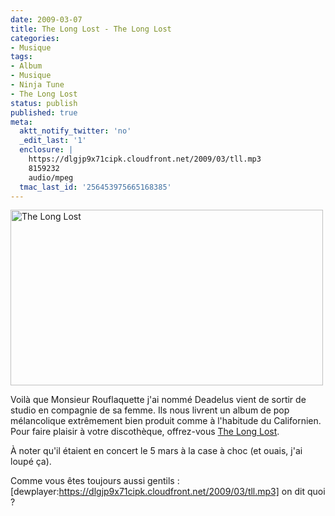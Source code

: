 ```yaml
---
date: 2009-03-07
title: The Long Lost - The Long Lost
categories:
- Musique
tags:
- Album
- Musique
- Ninja Tune
- The Long Lost
status: publish
published: true
meta:
  aktt_notify_twitter: 'no'
  _edit_last: '1'
  enclosure: |
    https://dlgjp9x71cipk.cloudfront.net/2009/03/tll.mp3
    8159232
    audio/mpeg
  tmac_last_id: '256453975665168385'
---
```

<img class="alignnone size-full wp-image-1051" title="The Long Lost" src="https://dlgjp9x71cipk.cloudfront.net/2009/03/thelonglost.png" alt="The Long Lost" width="500" height="281" />

Voilà que Monsieur Rouflaquette j'ai nommé Deadelus vient de sortir de studio en compagnie de sa femme. Ils nous livrent un album de pop mélancolique extrêmement bien produit comme à l'habitude du Californien. Pour faire plaisir à votre discothèque, offrez-vous <a title="Le MySpace de The Long Lost" href="https://www.myspace.com/findthelonglost">The Long Lost</a>.

À noter qu'il étaient en concert le 5 mars à la case à choc (et ouais, j'ai loupé ça).

Comme vous êtes toujours aussi gentils : [dewplayer:https://dlgjp9x71cipk.cloudfront.net/2009/03/tll.mp3] on dit quoi ?
